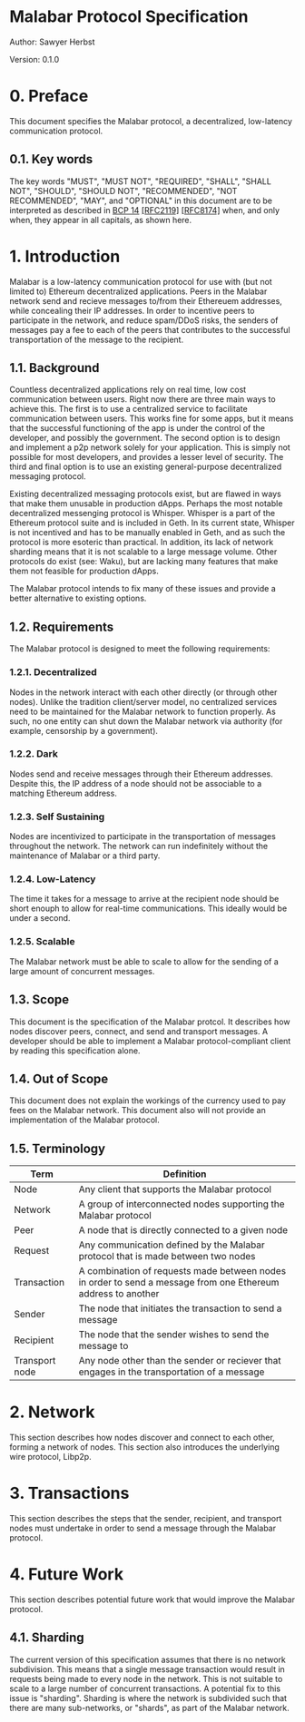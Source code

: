 # Malabar Protocol Specification

Author: Sawyer Herbst

Version: 0.1.0

# 0. Preface

This document specifies the Malabar protocol, a decentralized, low-latency communication protocol.

## 0.1. Key words

The key words "MUST", "MUST NOT", "REQUIRED", "SHALL", "SHALL NOT", "SHOULD", "SHOULD NOT",
"RECOMMENDED", "NOT RECOMMENDED", "MAY", and "OPTIONAL" in this document are to be interpreted as
described in [BCP 14](https://tools.ietf.org/html/bcp14)
[[RFC2119]](https://tools.ietf.org/html/rfc2119) [[RFC8174]](https://tools.ietf.org/html/rfc8174)
when, and only when, they appear in all capitals, as shown here.

# 1. Introduction

Malabar is a low-latency communication protocol for use with (but not limited to) Ethereum
decentralized applications. Peers in the Malabar network send and recieve messages to/from their
Ethereuem addresses, while concealing their IP addresses. In order to incentive peers to participate
in the network, and reduce spam/DDoS risks, the senders of messages pay a fee to each of the peers
that contributes to the successful transportation of the message to the recipient.

## 1.1. Background

Countless decentralized applications rely on real time, low cost communication between users. Right
now there are three main ways to achieve this. The first is to use a centralized service to
facilitate communication between users. This works fine for some apps, but it means that the
successful functioning of the app is under the control of the developer, and possibly the
government. The second option is to design and implement a p2p network solely for your application.
This is simply not possible for most developers, and provides a lesser level of security. The third
and final option is to use an existing general-purpose decentralized messaging protocol.

Existing decentralized messaging protocols exist, but are flawed in ways that make them unusable in
production dApps. Perhaps the most notable decentralized messenging protocol is Whisper. Whisper is
a part of the Ethereum protocol suite and is included in Geth. In its current state, Whisper is not
incentived and has to be manually enabled in Geth, and as such the protocol is more esoteric than
practical. In addition, its lack of network sharding means that it is not scalable to a large
message volume. Other protocols do exist (see: Waku), but are lacking many features that make them
not feasible for production dApps.

The Malabar protocol intends to fix many of these issues and provide a better alternative to
existing options.

## 1.2. Requirements

The Malabar protocol is designed to meet the following requirements:

### 1.2.1. Decentralized

Nodes in the network interact with each other directly (or through other nodes). Unlike the
tradition client/server model, no centralized services need to be maintained for the Malabar network
to function properly. As such, no one entity can shut down the Malabar network via authority (for
example, censorship by a government).

### 1.2.2. Dark

Nodes send and receive messages through their Ethereum addresses. Despite this, the IP address of a
node should not be associable to a matching Ethereum address.

### 1.2.3. Self Sustaining

Nodes are incentivized to participate in the transportation of messages throughout the network. The
network can run indefinitely without the maintenance of Malabar or a third party.

### 1.2.4. Low-Latency

The time it takes for a message to arrive at the recipient node should be short enouph to allow for
real-time communications. This ideally would be under a second.

### 1.2.5. Scalable

The Malabar network must be able to scale to allow for the sending of a large amount of concurrent
messages.

## 1.3. Scope

This document is the specification of the Malabar protcol. It describes how nodes discover peers,
connect, and send and transport messages. A developer should be able to implement a Malabar
protocol-compliant client by reading this specification alone.

## 1.4. Out of Scope

This document does not explain the workings of the currency used to pay fees on the Malabar network.
This document also will not provide an implementation of the Malabar protocol.

## 1.5. Terminology

| Term           | Definition                                                   |
| -------------- | ------------------------------------------------------------ |
| Node           | Any client that supports the Malabar protocol                |
| Network        | A group of interconnected nodes supporting the Malabar protocol |
| Peer           | A node that is directly connected to a given node            |
| Request        | Any communication defined by the Malabar protocol that is made between two nodes |
| Transaction    | A combination of requests made between nodes in order to send a message from one Ethereum address to another |
| Sender         | The node that initiates the transaction to send a message    |
| Recipient      | The node that the sender wishes to send the message to       |
| Transport node | Any node other than the sender or reciever that engages in the transportation of a message |

# 2. Network

This section describes how nodes discover and connect to each other, forming a network of nodes.
This section also introduces the underlying wire protocol, Libp2p.

# 3. Transactions

This section describes the steps that the sender, recipient, and transport nodes must undertake in
order to send a message through the Malabar protocol.

# 4. Future Work

This section describes potential future work that would improve the Malabar protocol.

## 4.1. Sharding

The current version of this specification assumes that there is no network subdivision. This means that a single message transaction would result in requests being made to every node in the network. This is not suitable to scale to a large number of concurrent transactions. A potential fix to this issue is "sharding". Sharding is where the network is subdivided such that there are many sub-networks, or "shards", as part of the Malabar network.
